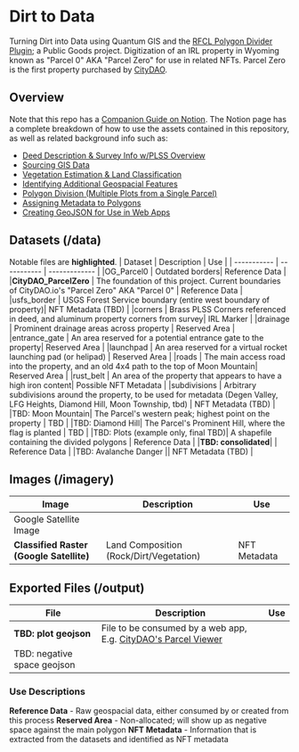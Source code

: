 # Dirt to Data
Turning Dirt into Data using Quantum GIS and the [RFCL Polygon Divider Plugin](https://github.com/jonnyhuck/RFCL-PolygonDivider); a Public Goods project.  Digitization of an IRL property in Wyoming known as "Parcel 0" AKA "Parcel Zero" for use in related NFTs.  Parcel Zero is the first property purchased by [CityDAO](https://www.citydao.io).

## Overview
Note that this repo has a [Companion Guide on Notion](https://danielritchie.notion.site/Turning-Dirt-into-NFTs-with-Quantum-GIS-4fd0479642e043739eb4beef39593bc7).  The Notion page has a complete breakdown of how to use the assets contained in this repository, as well as related background info such as:
 - [Deed Description & Survey Info w/PLSS Overview](https://www.notion.so/danielritchie/Turning-Dirt-into-NFTs-with-Quantum-GIS-4fd0479642e043739eb4beef39593bc7#a74f960ef33d4ff08c355bf695adfe44)
 - [Sourcing GIS Data](https://www.notion.so/danielritchie/Turning-Dirt-into-NFTs-with-Quantum-GIS-4fd0479642e043739eb4beef39593bc7#a07f902a5313499abb9c42f30951700d)
 - [Vegetation Estimation & Land Classification](https://www.notion.so/danielritchie/Turning-Dirt-into-NFTs-with-Quantum-GIS-4fd0479642e043739eb4beef39593bc7#44ba07a634a14a43894e4dc8628325c4)
 - [Identifying Additional Geospacial Features](https://www.notion.so/danielritchie/Turning-Dirt-into-NFTs-with-Quantum-GIS-4fd0479642e043739eb4beef39593bc7#f1d0ef5fefe24fe5b8252e79d5580b9b)
 - [Polygon Division (Multiple Plots from a Single Parcel)](https://www.notion.so/danielritchie/Turning-Dirt-into-NFTs-with-Quantum-GIS-4fd0479642e043739eb4beef39593bc7#7c7d5866faab425999b2ce4061ef7d1b)
 - [Assigning Metadata to Polygons](https://www.notion.so/danielritchie/Turning-Dirt-into-NFTs-with-Quantum-GIS-4fd0479642e043739eb4beef39593bc7#21e87367998d481ab677b5f16d81e1a5)
 - [Creating GeoJSON for Use in Web Apps](https://www.notion.so/danielritchie/Turning-Dirt-into-NFTs-with-Quantum-GIS-4fd0479642e043739eb4beef39593bc7#95bcbdd9f0e34ac59a81c6dd54603ef5)
  
## Datasets (/data)
Notable files are **highlighted**.
| Dataset | Description | Use |
| ----------- | ----------- | ------------- |
|OG_Parcel0 | Outdated borders| Reference Data |
|**CityDAO_ParcelZero** | The foundation of this project.  Current boundaries of CityDAO.io's "Parcel Zero" AKA "Parcel 0"  | Reference Data |
|usfs_border | USGS Forest Service boundary (entire west boundary of property)| NFT Metadata (TBD) |
|corners | Brass PLSS Corners referenced in deed, and aluminum property corners from survey| IRL Marker |
|drainage | Prominent drainage areas across property | Reserved Area |
|entrance_gate | An area reserved for a potential entrance gate to the property| Reserved Area |
|launchpad | An area reserved for a virtual rocket launching pad (or helipad) | Reserved Area |
|roads | The main access road into the property, and an old 4x4 path to the top of Moon Mountain| Reserved Area |
|rust_belt | An area of the property that appears to have a high iron content| Possible NFT Metadata |
|subdivisions | Arbitrary subdivisions around the property, to be used for metadata (Degen Valley, LFG Heights, Diamond Hill, Moon Township, tbd) | NFT Metadata (TBD) |
|TBD: Moon Mountain| The Parcel's western peak; highest point on the property | TBD |
|TBD: Diamond Hill| The Parcel's Prominent Hill, where the flag is planted | TBD |
|TBD: Plots (example only, final TBD)| A shapefile containing the divided polygons | Reference Data |
|**TBD: consolidated**| | Reference Data |
|TBD: Avalanche Danger || NFT Metadata (TBD) |

## Images (/imagery)
| Image | Description | Use |
| ----------- | ----------- | ------ |
|Google Satellite Image |||
|**Classified Raster (Google Satellite)**| Land Composition (Rock/Dirt/Vegetation) | NFT Metadata |


## Exported Files (/output)
| File | Description | Use |
| ----------- | ----------- | ------ |
|**TBD: plot geojson**|File to be consumed by a web app, E.g. [CityDAO's Parcel Viewer](https://citydao.vercel.app/)||
|TBD: negative space geojson|||

### Use Descriptions
**Reference Data** - Raw geospacial data, either consumed by or created from this process
**Reserved Area** - Non-allocated; will show up as negative space against the main polygon
**NFT Metadata** - Information that is extracted from the datasets and identified as NFT metadata 
 
